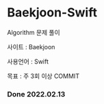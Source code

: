 # Baekjoon-Swift

Algorithm 문제 풀이

사이트 : Baekjoon

사용언어 : Swift

목표 : 주 3회 이상 COMMIT


### Done 2022.02.13

